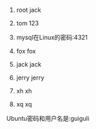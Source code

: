 1. root jack

2. tom 123

3. mysql在Linux的密码:4321

4. fox fox

5. jack jack

6. jerry jerry

7. xh xh

8. xq xq

Ubuntu密码和用户名是:guiguli